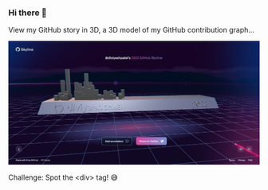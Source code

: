 ### Hi there 👋

View my GitHub story in 3D, a 3D model of my GitHub contribution graph...

[![Watch the video](https://github.com/diviyeshpatel/diviyeshpatel/blob/main/Skyline.jpg)](https://skyline.github.com/diviyeshpatel/2022)

Challenge: Spot the \<div> tag! 😅
<!--
**diviyeshpatel/diviyeshpatel** is a ✨ _special_ ✨ repository because its `README.md` (this file) appears on your GitHub profile.

Here are some ideas to get you started:

- 🔭 I’m currently working on ...
- 🌱 I’m currently learning ...
- 👯 I’m looking to collaborate on ...
- 🤔 I’m looking for help with ...
- 💬 Ask me about ...
- 📫 How to reach me: ...
- 😄 Pronouns: ...
- ⚡ Fun fact: ...
-->
